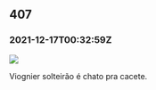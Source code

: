   

407
---

### 2021-12-17T00:32:59Z

![](https://bebiodicionario-com.s3.amazonaws.com/media/posts/202112/267462897_921883148694206_9089397063410158198_n_17990814469409167.jpg)

Viognier solteirão é chato pra cacete.

